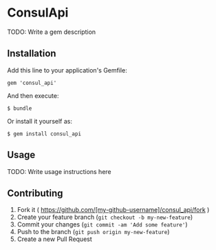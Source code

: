 # ConsulApi

TODO: Write a gem description

## Installation

Add this line to your application's Gemfile:

    gem 'consul_api'

And then execute:

    $ bundle

Or install it yourself as:

    $ gem install consul_api

## Usage

TODO: Write usage instructions here

## Contributing

1. Fork it ( https://github.com/[my-github-username]/consul_api/fork )
2. Create your feature branch (`git checkout -b my-new-feature`)
3. Commit your changes (`git commit -am 'Add some feature'`)
4. Push to the branch (`git push origin my-new-feature`)
5. Create a new Pull Request
